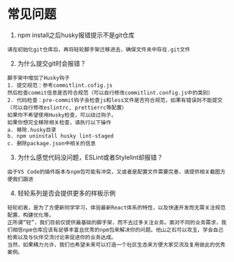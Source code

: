 # 常见问题
1. npm install之后husky报错提示不是git仓库
```
请在初始化git仓库后，再将轻轮脚手架迁移进去，确保文件夹中存在.git文件
```
2. 为什么提交git时会报错？
```
脚手架中增加了Husky钩子
1. 提交规范：参考commitlint.cofig.js
然后检查commit信息是否符合规范（可以自行修改commitlint.config.js中的类别）
2. 代码检查：pre-commit钩子会检查js和less文件是否符合规范，如果有错误则不能提交（可以自行修改eslintrc, prettierrc等配置）
如果你不希望使用Husky检查，可以绕过钩子。
如果你想完全移除相关检查，请执行以下操作
a. 移除.husky目录
b. npm uninstall husky lint-staged
c. 删除package.json中相关的信息
```
3. 为什么感觉代码没问题，ESLint或者Stylelint却报错？
```
由于VS Code的插件版本与npm包可能有冲突，又或者是配置文件需要完善，请提供相关截图方便我们跟进
```
4. 轻轮系列是否会提供更多的样板示例
```
轻轮初衷，是为了方便新同学学习，体验最新React体系的特性，以及快速开发而无需关注规范配置，构建优化等。
正所谓“轻”，我们目前仅提供最基础的脚手架，而不去过多关注业务。面对不同的业务需求，我们相信npm仓库应该有足够丰富且优秀的npm包来解决你的问题。他山之石可以攻玉，学会自己检索以及与伙伴交流讨论来促进你的业务达成。
当然，如果精力允许，我们也希望未来可以打造一个社区生态来方便大家交流及复用彼此的优秀案例。
```